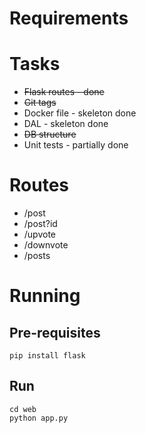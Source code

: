 # Requirements

# Tasks

* ~~Flask routes - done~~
* ~~Git tags~~
* Docker file - skeleton done
* DAL - skeleton done
* ~~DB structure~~
* Unit tests - partially done

# Routes

* /post
* /post?id
* /upvote
* /downvote
* /posts

# Running

## Pre-requisites

    pip install flask

## Run

    cd web
    python app.py 